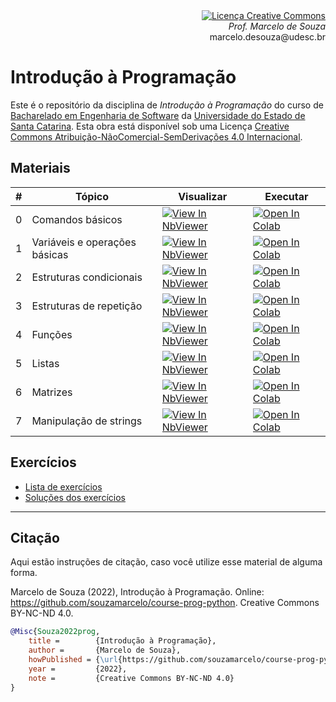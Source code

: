 <div align="right" style="text-align:right"><a rel="license" href="http://creativecommons.org/licenses/by-nc-nd/4.0/"><img alt="Licença Creative Commons" style="border-width:0" src="https://i.creativecommons.org/l/by-nc-nd/4.0/88x31.png" /></a><br><i>Prof. Marcelo de Souza</i><br>marcelo.desouza@udesc.br</div>

# Introdução à Programação

Este é o repositório da disciplina de *Introdução à Programação* do curso de [Bacharelado em Engenharia de Software](https://www.udesc.br/ceavi/engenhariadesoftware) da [Universidade do Estado de Santa Catarina](https://www.udesc.br/ceavi). Esta obra está disponível sob uma Licença <a rel="license" href="http://creativecommons.org/licenses/by-nc-nd/4.0/">Creative Commons Atribuição-NãoComercial-SemDerivações 4.0 Internacional</a>.

## Materiais

| # | Tópico | Visualizar | Executar |
|---|--------|------------|----------|
| 0 | Comandos básicos  | [![View In NbViewer](https://raw.githubusercontent.com/jupyter/design/master/logos/Badges/nbviewer_badge.svg)](https://nbviewer.org/github/souzamarcelo/course-prog-python/blob/main/1-materiais/0-comandos-basicos.ipynb) | [![Open In Colab](https://colab.research.google.com/assets/colab-badge.svg)](https://colab.research.google.com/github/souzamarcelo/course-prog-python/blob/main/1-materiais/0-comandos-basicos.ipynb) |
| 1 | Variáveis e operações básicas  | [![View In NbViewer](https://raw.githubusercontent.com/jupyter/design/master/logos/Badges/nbviewer_badge.svg)](https://nbviewer.org/github/souzamarcelo/course-prog-python/blob/main/1-materiais/1-variaveis-operacoes.ipynb) | [![Open In Colab](https://colab.research.google.com/assets/colab-badge.svg)](https://colab.research.google.com/github/souzamarcelo/course-prog-python/blob/main/1-materiais/1-variaveis-operacoes.ipynb) |
| 2 | Estruturas condicionais  | [![View In NbViewer](https://raw.githubusercontent.com/jupyter/design/master/logos/Badges/nbviewer_badge.svg)](https://nbviewer.org/github/souzamarcelo/course-prog-python/blob/main/1-materiais/2-estruturas-condicionais.ipynb) | [![Open In Colab](https://colab.research.google.com/assets/colab-badge.svg)](https://colab.research.google.com/github/souzamarcelo/course-prog-python/blob/main/1-materiais/2-estruturas-condicionais.ipynb) |
| 3 | Estruturas de repetição  | [![View In NbViewer](https://raw.githubusercontent.com/jupyter/design/master/logos/Badges/nbviewer_badge.svg)](https://nbviewer.org/github/souzamarcelo/course-prog-python/blob/main/1-materiais/3-estruturas-repeticao.ipynb) | [![Open In Colab](https://colab.research.google.com/assets/colab-badge.svg)](https://colab.research.google.com/github/souzamarcelo/course-prog-python/blob/main/1-materiais/3-estruturas-repeticao.ipynb) |
| 4 | Funções  | [![View In NbViewer](https://raw.githubusercontent.com/jupyter/design/master/logos/Badges/nbviewer_badge.svg)](https://nbviewer.org/github/souzamarcelo/course-prog-python/blob/main/1-materiais/4-funcoes.ipynb) | [![Open In Colab](https://colab.research.google.com/assets/colab-badge.svg)](https://colab.research.google.com/github/souzamarcelo/course-prog-python/blob/main/1-materiais/4-funcoes.ipynb) |
| 5 | Listas  | [![View In NbViewer](https://raw.githubusercontent.com/jupyter/design/master/logos/Badges/nbviewer_badge.svg)](https://nbviewer.org/github/souzamarcelo/course-prog-python/blob/main/1-materiais/5-listas.ipynb) | [![Open In Colab](https://colab.research.google.com/assets/colab-badge.svg)](https://colab.research.google.com/github/souzamarcelo/course-prog-python/blob/main/1-materiais/5-listas.ipynb) |
| 6 | Matrizes  | [![View In NbViewer](https://raw.githubusercontent.com/jupyter/design/master/logos/Badges/nbviewer_badge.svg)](https://nbviewer.org/github/souzamarcelo/course-prog-python/blob/main/1-materiais/6-matrizes.ipynb) | [![Open In Colab](https://colab.research.google.com/assets/colab-badge.svg)](https://colab.research.google.com/github/souzamarcelo/course-prog-python/blob/main/1-materiais/6-matrizes.ipynb) |
| 7 | Manipulação de strings  | [![View In NbViewer](https://raw.githubusercontent.com/jupyter/design/master/logos/Badges/nbviewer_badge.svg)](https://nbviewer.org/github/souzamarcelo/course-prog-python/blob/main/1-materiais/7-manipulacao-strings.ipynb) | [![Open In Colab](https://colab.research.google.com/assets/colab-badge.svg)](https://colab.research.google.com/github/souzamarcelo/course-prog-python/blob/main/1-materiais/7-manipulacao-strings.ipynb) |


## Exercícios

+ [Lista de exercícios](./3-exercicios/lista-exercicios.pdf)
+ [Soluções dos exercícios](./3-exercicios/src)

***

## Citação

Aqui estão instruções de citação, caso você utilize esse material de alguma forma.

Marcelo de Souza (2022), Introdução à Programação. Online: https://github.com/souzamarcelo/course-prog-python. Creative Commons BY-NC-ND 4.0.

```bibtex
@Misc{Souza2022prog,
    title =        {Introdução à Programação},
    author =       {Marcelo de Souza}, 
    howPublished = {\url{https://github.com/souzamarcelo/course-prog-python}}, 
    year =         {2022},
    note =         {Creative Commons BY-NC-ND 4.0}
}
```
